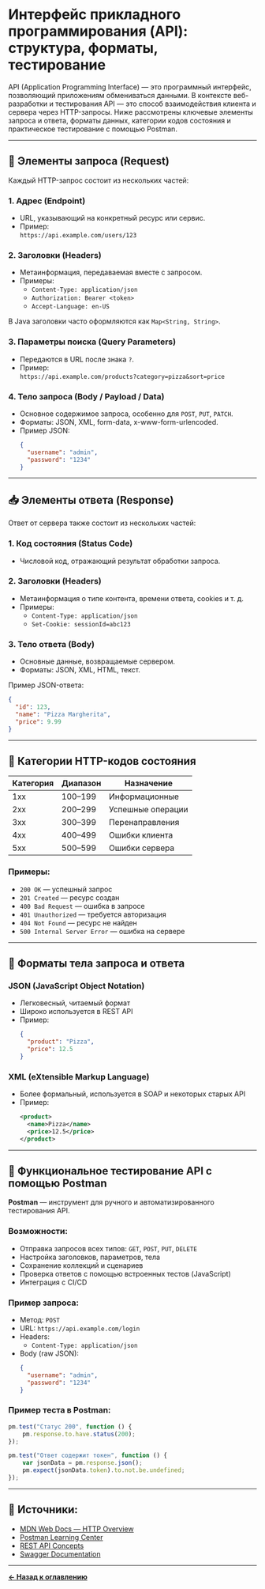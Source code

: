 # Интерфейс прикладного программирования (API): структура, форматы, тестирование

API (Application Programming Interface) — это программный интерфейс, позволяющий приложениям обмениваться данными. В контексте веб-разработки и тестирования API — это способ взаимодействия клиента и сервера через HTTP-запросы. Ниже рассмотрены ключевые элементы запроса и ответа, форматы данных, категории кодов состояния и практическое тестирование с помощью Postman.

---

## 📡 Элементы запроса (Request)

Каждый HTTP-запрос состоит из нескольких частей:

### 1. **Адрес (Endpoint)**
- URL, указывающий на конкретный ресурс или сервис.
- Пример:  
  `https://api.example.com/users/123`

### 2. **Заголовки (Headers)**
- Метаинформация, передаваемая вместе с запросом.
- Примеры:
  - `Content-Type: application/json`
  - `Authorization: Bearer <token>`
  - `Accept-Language: en-US`

В Java заголовки часто оформляются как `Map<String, String>`.

### 3. **Параметры поиска (Query Parameters)**
- Передаются в URL после знака `?`.
- Пример:  
  `https://api.example.com/products?category=pizza&sort=price`

### 4. **Тело запроса (Body / Payload / Data)**
- Основное содержимое запроса, особенно для `POST`, `PUT`, `PATCH`.
- Форматы: JSON, XML, form-data, x-www-form-urlencoded.
- Пример JSON:
  ```json
  {
    "username": "admin",
    "password": "1234"
  }
  ```

---

## 📥 Элементы ответа (Response)

Ответ от сервера также состоит из нескольких частей:

### 1. **Код состояния (Status Code)**
- Числовой код, отражающий результат обработки запроса.

### 2. **Заголовки (Headers)**
- Метаинформация о типе контента, времени ответа, cookies и т. д.
- Примеры:
  - `Content-Type: application/json`
  - `Set-Cookie: sessionId=abc123`

### 3. **Тело ответа (Body)**
- Основные данные, возвращаемые сервером.
- Форматы: JSON, XML, HTML, текст.

Пример JSON-ответа:
```json
{
  "id": 123,
  "name": "Pizza Margherita",
  "price": 9.99
}
```

---

## 🔢 Категории HTTP-кодов состояния

| Категория | Диапазон | Назначение                         |
|-----------|----------|------------------------------------|
| 1xx       | 100–199  | Информационные                     |
| 2xx       | 200–299  | Успешные операции                  |
| 3xx       | 300–399  | Перенаправления                   |
| 4xx       | 400–499  | Ошибки клиента                     |
| 5xx       | 500–599  | Ошибки сервера                     |

### Примеры:
- `200 OK` — успешный запрос
- `201 Created` — ресурс создан
- `400 Bad Request` — ошибка в запросе
- `401 Unauthorized` — требуется авторизация
- `404 Not Found` — ресурс не найден
- `500 Internal Server Error` — ошибка на сервере

---

## 📄 Форматы тела запроса и ответа

### JSON (JavaScript Object Notation)
- Легковесный, читаемый формат
- Широко используется в REST API
- Пример:
  ```json
  {
    "product": "Pizza",
    "price": 12.5
  }
  ```

### XML (eXtensible Markup Language)
- Более формальный, используется в SOAP и некоторых старых API
- Пример:
  ```xml
  <product>
    <name>Pizza</name>
    <price>12.5</price>
  </product>
  ```

---

## 🧪 Функциональное тестирование API с помощью Postman

**Postman** — инструмент для ручного и автоматизированного тестирования API.

### Возможности:
- Отправка запросов всех типов: `GET`, `POST`, `PUT`, `DELETE`
- Настройка заголовков, параметров, тела
- Сохранение коллекций и сценариев
- Проверка ответов с помощью встроенных тестов (JavaScript)
- Интеграция с CI/CD

### Пример запроса:
- Метод: `POST`
- URL: `https://api.example.com/login`
- Headers:
  - `Content-Type: application/json`
- Body (raw JSON):
  ```json
  {
    "username": "admin",
    "password": "1234"
  }
  ```

### Пример теста в Postman:
```javascript
pm.test("Статус 200", function () {
    pm.response.to.have.status(200);
});

pm.test("Ответ содержит токен", function () {
    var jsonData = pm.response.json();
    pm.expect(jsonData.token).to.not.be.undefined;
});
```

---

## 🔗 Источники:
- [MDN Web Docs — HTTP Overview](https://developer.mozilla.org/en-US/docs/Web/HTTP)
- [Postman Learning Center](https://learning.postman.com/)
- [REST API Concepts](https://restfulapi.net/)
- [Swagger Documentation](https://swagger.io/docs/)

---
[**← Назад к оглавлению**](../../README.md)
